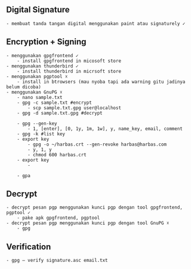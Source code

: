 ## Digital Signature
    - membuat tanda tangan digital menggunakan paint atau signaturely ✓

## Encryption + Signing
    - menggunakan gpgfrontend ✓
        - install gpgfrontend in micosoft store
    - menggunakan thunderbird ✓
        - install thunderbird in micrsoft store
    - menggunakan pgptool ☓
        - install in btrowsers (mau nyoba tapi ada warning gitu jadinya belum dicoba)
    - menggunakan GnuPG ☓
        - nano sample.txt
        - gpg -c sample.txt #encrypt
            - scp sample.txt.gpg user@localhost
        - gpg -d sample.txt.gpg #decrypt

        - gpg --gen-key
            - 1, [enter], [0, 1y, 1m, 1w], y, name_key, email, comment
        - gpg -k #list key
        - export key
            - gpg -o ~/harbas.crt --gen-revoke harbas@harbas.com
            - y, 1, y
            - chmod 600 harbas.crt
        - export key
            - 
        
        - gpa

## Decrypt
    - decrypt pesan pgp menggunakan kunci pgp dengan tool gpgfrontend, pgptool ✓
        - pake apk gpgfrontend, pgptool
    - decrypt pesan pgp menggunakan kunci pgp dengan tool GnuPG ☓
        - gpg

## Verification
    - gpg — verify signature.asc email.txt